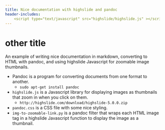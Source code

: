 ```yaml
---
title: Nice documentation with highslide and pandoc
header-includes:
    <script type="text/javascript" src="highslide/highslide.js" ></script>
---
```


# other title

An example of writing nice documentation in markdown, converting to HTML with pandoc, and using highslide Javascript for zoomable image thumbnails.





- Pandoc is a program for converting documents from one format to another.
    - `sudo apt-get install pandoc`
- `highslide.js` is a Javascript library for displaying images as thumbnails that zoom in when you click on them.
    - `http://highslide.com/download/highslide-5.0.0.zip`
- `pandoc.css` is a CSS file with some nice styling.
- `img-to-zoomable-link.py` is a pandoc filter that wraps each HTML image tag in a highslide Javascript function to display the image as a thumbnail.

